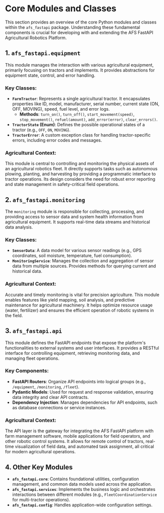 # Core Modules and Classes

This section provides an overview of the core Python modules and classes within the `afs_fastapi` package. Understanding these fundamental components is crucial for developing with and extending the AFS FastAPI Agricultural Robotics Platform.

## 1. `afs_fastapi.equipment`

This module manages the interaction with various agricultural equipment, primarily focusing on tractors and implements. It provides abstractions for equipment state, control, and error handling.

### Key Classes:

*   **`FarmTractor`**: Represents a single agricultural tractor. It encapsulates properties like ID, model, manufacturer, serial number, current state (ON, OFF, MOVING), speed, fuel level, and error logs.
    *   **Methods**: `turn_on()`, `turn_off()`, `start_movement(speed)`, `stop_movement()`, `refuel(amount)`, `add_error(error)`, `clear_errors()`.
*   **`TractorState` (Enum)**: Defines the possible operational states of a tractor (e.g., `OFF`, `ON`, `MOVING`).
*   **`TractorError`**: A custom exception class for handling tractor-specific errors, including error codes and messages.

### Agricultural Context:

This module is central to controlling and monitoring the physical assets of an agricultural robotics fleet. It directly supports tasks such as autonomous plowing, planting, and harvesting by providing a programmatic interface to tractor operations. Its design considers the need for robust error reporting and state management in safety-critical field operations.

## 2. `afs_fastapi.monitoring`

The `monitoring` module is responsible for collecting, processing, and providing access to sensor data and system health information from agricultural equipment. It supports real-time data streams and historical data analysis.

### Key Classes:

*   **`SensorData`**: A data model for various sensor readings (e.g., GPS coordinates, soil moisture, temperature, fuel consumption).
*   **`MonitoringService`**: Manages the collection and aggregation of sensor data from multiple sources. Provides methods for querying current and historical data.

### Agricultural Context:

Accurate and timely monitoring is vital for precision agriculture. This module enables features like yield mapping, soil analysis, and predictive maintenance for agricultural machinery. It helps optimize resource usage (water, fertilizer) and ensures the efficient operation of robotic systems in the field.

## 3. `afs_fastapi.api`

This module defines the FastAPI endpoints that expose the platform's functionalities to external systems and user interfaces. It provides a RESTful interface for controlling equipment, retrieving monitoring data, and managing fleet operations.

### Key Components:

*   **FastAPI Routers**: Organize API endpoints into logical groups (e.g., `/equipment`, `/monitoring`, `/fleet`).
*   **Pydantic Models**: Used for request and response validation, ensuring data integrity and clear API contracts.
*   **Dependency Injection**: Manages dependencies for API endpoints, such as database connections or service instances.

### Agricultural Context:

The API layer is the gateway for integrating the AFS FastAPI platform with farm management software, mobile applications for field operators, and other robotic control systems. It allows for remote control of tractors, real-time visualization of field data, and automated task assignment, all critical for modern agricultural operations.

## 4. Other Key Modules

*   **`afs_fastapi.core`**: Contains foundational utilities, configuration management, and common data models used across the application.
*   **`afs_fastapi.services`**: Implements the business logic and orchestrates interactions between different modules (e.g., `FleetCoordinationService` for multi-tractor operations).
*   **`afs_fastapi.config`**: Handles application-wide configuration settings.
